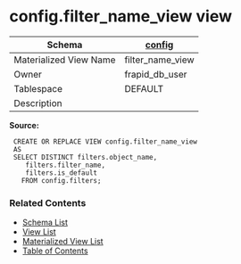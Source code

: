 # config.filter_name_view view

| Schema | [config](../../schemas/config.md) |
| ------ | ----------------------------------------------- |
| Materialized View Name | filter_name_view |
| Owner | frapid_db_user |
| Tablespace | DEFAULT |
| Description |  |

**Source:**

```plpgsql
 CREATE OR REPLACE VIEW config.filter_name_view
 AS
 SELECT DISTINCT filters.object_name,
    filters.filter_name,
    filters.is_default
   FROM config.filters;
```


### Related Contents
* [Schema List](../../schemas.md)
* [View List](../../views.md)
* [Materialized View List](../../materialized-views.md)
* [Table of Contents](../../README.md)

